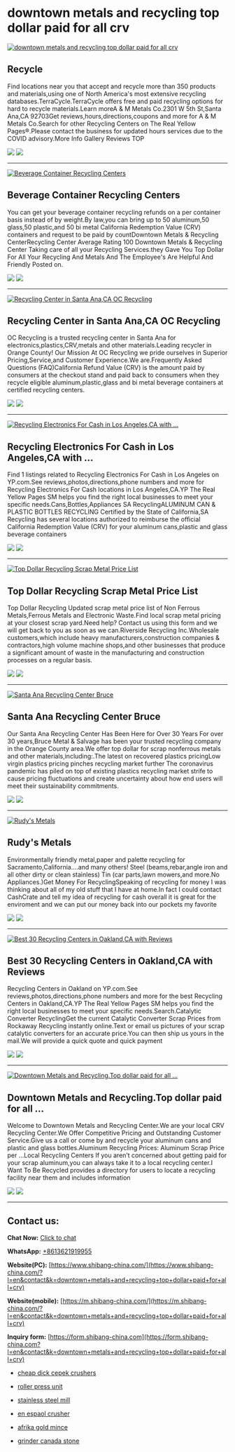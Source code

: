 # downtown metals and recycling top dollar paid for all crv

<a href="https://swt.shibang-china.com/?l=en&img&k=downtown+metals+and+recycling+top+dollar+paid+for+all+crv" target="_blank">![downtown metals and recycling top dollar paid for all crv](http://static.shibang-china.com/all-800x300/19.jpg)</a>

## Recycle
Find locations near you that accept and recycle more than 350 products and materials,using one of North America's most extensive recycling databases.TerraCycle.TerraCycle offers free and paid recycling options for hard to recycle materials.Learn moreA &amp; M Metals Co.2301 W 5th St,Santa Ana,CA 92703Get reviews,hours,directions,coupons and more for A &amp; M Metals Co.Search for other Recycling Centers on The Real Yellow Pages&#174;.Please contact the business for updated hours services due to the COVID advisory.More Info Gallery Reviews TOP


<a href="https://whatsapp.shibangsoft.com/WhatsApp.php" target="_blank" title="WhatsApp">![](http://static.shibang-china.com/icon/whatsapp.png)</a> <a href="https://swt.shibang-china.com/?l=en&icon&k=downtown+metals+and+recycling+top+dollar+paid+for+all+crv" target="_blank">![](http://static.shibang-china.com/icon/chat-en.png)</a>

---

<a href="https://swt.shibang-china.com/?l=en&img&k=downtown+metals+and+recycling+top+dollar+paid+for+all+crv" target="_blank">![Beverage Container Recycling Centers](http://static.shibang-china.com/all-800x300/1225.jpg)</a>

## Beverage Container Recycling Centers
You can get your beverage container recycling refunds on a per container basis instead of by weight.By law,you can bring up to 50 aluminum,50 glass,50 plastic,and 50 bi metal California Redemption Value (CRV) containers and request to be paid by countDowntown Metals &amp; Recycling CenterRecycling Center Average Rating 100 Downtown Metals &amp; Recycling Center Taking care of all your Recycling Services.they Gave You Top Dollar For All Your Recycling And Metals And The Employee's Are Helpful And Friendly Posted on.


<a href="https://whatsapp.shibangsoft.com/WhatsApp.php" target="_blank" title="WhatsApp">![](http://static.shibang-china.com/icon/whatsapp.png)</a> <a href="https://swt.shibang-china.com/?l=en&icon&k=downtown+metals+and+recycling+top+dollar+paid+for+all+crv" target="_blank">![](http://static.shibang-china.com/icon/chat-en.png)</a>

---

<a href="https://swt.shibang-china.com/?l=en&img&k=downtown+metals+and+recycling+top+dollar+paid+for+all+crv" target="_blank">![Recycling Center in Santa Ana,CA OC Recycling](http://static.shibang-china.com/all-800x300/1277.jpg)</a>

## Recycling Center in Santa Ana,CA OC Recycling
OC Recycling is a trusted recycling center in Santa Ana for electronics,plastics,CRV,metals and other materials.Leading recycler in Orange County! Our Mission At OC Recycling we pride ourselves in Superior Pricing,Service,and Customer Experience.We are.Frequently Asked Questions (FAQ)California Refund Value (CRV) is the amount paid by consumers at the checkout stand and paid back to consumers when they recycle eligible aluminum,plastic,glass and bi metal beverage containers at certified recycling centers.


<a href="https://whatsapp.shibangsoft.com/WhatsApp.php" target="_blank" title="WhatsApp">![](http://static.shibang-china.com/icon/whatsapp.png)</a> <a href="https://swt.shibang-china.com/?l=en&icon&k=downtown+metals+and+recycling+top+dollar+paid+for+all+crv" target="_blank">![](http://static.shibang-china.com/icon/chat-en.png)</a>

---

<a href="https://swt.shibang-china.com/?l=en&img&k=downtown+metals+and+recycling+top+dollar+paid+for+all+crv" target="_blank">![Recycling Electronics For Cash in Los Angeles,CA with …](http://static.shibang-china.com/all-800x300/1499.jpg)</a>

## Recycling Electronics For Cash in Los Angeles,CA with …
Find 1 listings related to Recycling Electronics For Cash in Los Angeles on YP.com.See reviews,photos,directions,phone numbers and more for Recycling Electronics For Cash locations in Los Angeles,CA.YP The Real Yellow Pages SM helps you find the right local businesses to meet your specific needs.Cans,Bottles,Appliances SA RecyclingALUMINUM CAN &amp; PLASTIC BOTTLES RECYCLING Certified by the State of California,SA Recycling has several locations authorized to reimburse the official California Redemption Value (CRV) for your aluminum cans,plastic and glass beverage containers


<a href="https://whatsapp.shibangsoft.com/WhatsApp.php" target="_blank" title="WhatsApp">![](http://static.shibang-china.com/icon/whatsapp.png)</a> <a href="https://swt.shibang-china.com/?l=en&icon&k=downtown+metals+and+recycling+top+dollar+paid+for+all+crv" target="_blank">![](http://static.shibang-china.com/icon/chat-en.png)</a>

---

<a href="https://swt.shibang-china.com/?l=en&img&k=downtown+metals+and+recycling+top+dollar+paid+for+all+crv" target="_blank">![Top Dollar Recycling Scrap Metal Price List](http://static.shibang-china.com/all-800x300/685.jpg)</a>

## Top Dollar Recycling Scrap Metal Price List
Top Dollar Recycling Updated scrap metal price list of Non Ferrous Metals,Ferrous Metals and Electronic Waste.Find local scrap metal pricing at your closest scrap yard.Need help? Contact us using this form and we will get back to you as soon as we can.Riverside Recycling Inc.Wholesale customers,which include heavy manufacturers,construction companies &amp; contractors,high volume machine shops,and other businesses that produce a significant amount of waste in the manufacturing and construction processes on a regular basis.


<a href="https://whatsapp.shibangsoft.com/WhatsApp.php" target="_blank" title="WhatsApp">![](http://static.shibang-china.com/icon/whatsapp.png)</a> <a href="https://swt.shibang-china.com/?l=en&icon&k=downtown+metals+and+recycling+top+dollar+paid+for+all+crv" target="_blank">![](http://static.shibang-china.com/icon/chat-en.png)</a>

---

<a href="https://swt.shibang-china.com/?l=en&img&k=downtown+metals+and+recycling+top+dollar+paid+for+all+crv" target="_blank">![Santa Ana Recycling Center Bruce](http://static.shibang-china.com/all-800x300/1303.jpg)</a>

## Santa Ana Recycling Center Bruce
Our Santa Ana Recycling Center Has Been Here for Over 30 Years For over 30 years,Bruce Metal &amp; Salvage has been your trusted recycling company in the Orange County area.We offer top dollar for scrap nonferrous metals and other materials,including:.The latest on recovered plastics pricingLow virgin plastics pricing pinches recycling market further The coronavirus pandemic has piled on top of existing plastics recycling market strife to cause pricing fluctuations and create uncertainty about how end users will meet their sustainability commitments.


<a href="https://whatsapp.shibangsoft.com/WhatsApp.php" target="_blank" title="WhatsApp">![](http://static.shibang-china.com/icon/whatsapp.png)</a> <a href="https://swt.shibang-china.com/?l=en&icon&k=downtown+metals+and+recycling+top+dollar+paid+for+all+crv" target="_blank">![](http://static.shibang-china.com/icon/chat-en.png)</a>

---

<a href="https://swt.shibang-china.com/?l=en&img&k=downtown+metals+and+recycling+top+dollar+paid+for+all+crv" target="_blank">![Rudy's Metals](http://static.shibang-china.com/all-800x300/928.jpg)</a>

## Rudy's Metals
Environmentally friendly metal,paper and palette recycling for Sacramento,California.…and many others! Steel (beams,rebar,angle iron and all other dirty or clean stainless) Tin (car parts,lawn mowers,and more.No Appliances.)Get Money For RecyclingSpeaking of recycling for money I was thinking about all of my old stuff that I have at home.In fact I could contact CashCrate and tell my idea of recycling for cash overall it is great for the enviroment and we can put our money back into our pockets my favorite


<a href="https://whatsapp.shibangsoft.com/WhatsApp.php" target="_blank" title="WhatsApp">![](http://static.shibang-china.com/icon/whatsapp.png)</a> <a href="https://swt.shibang-china.com/?l=en&icon&k=downtown+metals+and+recycling+top+dollar+paid+for+all+crv" target="_blank">![](http://static.shibang-china.com/icon/chat-en.png)</a>

---

<a href="https://swt.shibang-china.com/?l=en&img&k=downtown+metals+and+recycling+top+dollar+paid+for+all+crv" target="_blank">![Best 30 Recycling Centers in Oakland,CA with Reviews](http://static.shibang-china.com/all-800x300/548.jpg)</a>

## Best 30 Recycling Centers in Oakland,CA with Reviews
Recycling Centers in Oakland on YP.com.See reviews,photos,directions,phone numbers and more for the best Recycling Centers in Oakland,CA.YP The Real Yellow Pages SM helps you find the right local businesses to meet your specific needs.Search.Catalytic Converter RecyclingGet the current Catalytic Converter Scrap Prices from Rockaway Recycling instantly online.Text or email us pictures of your scrap catalytic converters for an accurate price.You can then ship us yours in the mail.We will provide a quick quote and quick payment


<a href="https://whatsapp.shibangsoft.com/WhatsApp.php" target="_blank" title="WhatsApp">![](http://static.shibang-china.com/icon/whatsapp.png)</a> <a href="https://swt.shibang-china.com/?l=en&icon&k=downtown+metals+and+recycling+top+dollar+paid+for+all+crv" target="_blank">![](http://static.shibang-china.com/icon/chat-en.png)</a>

---

<a href="https://swt.shibang-china.com/?l=en&img&k=downtown+metals+and+recycling+top+dollar+paid+for+all+crv" target="_blank">![Downtown Metals and Recycling.Top dollar paid for all …](http://static.shibang-china.com/all-800x300/897.jpg)</a>

## Downtown Metals and Recycling.Top dollar paid for all …
Welcome to Downtown Metals and Recycling Center.We are your local CRV Recycling Center.We Offer Competitive Pricing and Outstanding Customer Service.Give us a call or come by and recycle your aluminum cans and plastic and glass bottles.Aluminum Recycling Prices: Aluminum Scrap Price per …Local Recycling Centers If you aren’t concerned about getting paid for your scrap aluminum,you can always take it to a local recycling center.I Want To Be Recycled provides a directory for users to locate a recycling facility near them and includes information


<a href="https://whatsapp.shibangsoft.com/WhatsApp.php" target="_blank" title="WhatsApp">![](http://static.shibang-china.com/icon/whatsapp.png)</a> <a href="https://swt.shibang-china.com/?l=en&icon&k=downtown+metals+and+recycling+top+dollar+paid+for+all+crv" target="_blank">![](http://static.shibang-china.com/icon/chat-en.png)</a>

---
## Contact us:

**Chat Now:** [Click to chat](https://swt.shibang-china.com?l=en&contact&k=downtown+metals+and+recycling+top+dollar+paid+for+all+crv)

**WhatsApp:**  [+8613621919955](https://whatsapp.shibangsoft.com/WhatsApp.php)

**Website(PC):** [https://www.shibang-china.com/](https://www.shibang-china.com/?l=en&contact&k=downtown+metals+and+recycling+top+dollar+paid+for+all+crv)

**Website(mobile):** [https://m.shibang-china.com/](https://m.shibang-china.com/?l=en&contact&k=downtown+metals+and+recycling+top+dollar+paid+for+all+crv)

**Inquiry form:** [https://form.shibang-china.com](https://form.shibang-china.com?l=en&contact&k=downtown+metals+and+recycling+top+dollar+paid+for+all+crv)

* [cheap dick cepek crushers](../128/cheap%20dick%20cepek%20crushers.md)

* [roller press unit](../134/roller%20press%20unit.md)

* [stainless steel mill](../135/stainless%20steel%20mill.md)

* [en espaol crusher](../135/en%20espaol%20crusher.md)

* [afrika gold mince](../128/afrika%20gold%20mince.md)

* [grinder canada stone](../138/grinder%20canada%20stone.md)